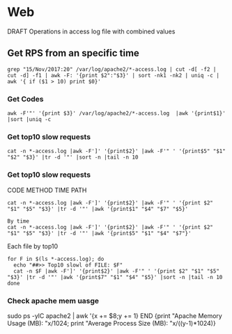 # Web 

DRAFT Operations in access log file with combined values

## Get RPS from an specific time

 `grep "15/Nov/2017:20" /var/log/apache2/*-access.log | cut -d[ -f2 | cut -d] -f1 | awk -F: '{print $2":"$3}' | sort -nk1 -nk2 | uniq -c | awk '{ if ($1 > 10) print $0}'`

### Get Codes

`awk -F'"' '{print $3}' /var/log/apache2/*-access.log  |awk '{print$1}' |sort |uniq -c`


### Get top10 slow requests

`cat -n *-access.log |awk -F']' '{print$2}' |awk -F'" ' '{print$5" "$1" "$2" "$3}' |tr -d '"' |sort -n |tail -n 10`

### Get top10 slow requests

CODE METHOD TIME PATH
```
cat -n *-access.log |awk -F']' '{print$2}' |awk -F'" ' '{print $2" "$1" "$5" "$3}' |tr -d '"' |awk '{print$1" "$4" "$7" "$5}'

By time
cat -n *-access.log |awk -F']' '{print$2}' |awk -F'" ' '{print $2" "$1" "$5" "$3}' |tr -d '"' |awk '{print$5" "$1" "$4" "$7"}'
```

Each file by top10

```
for F in $(ls *-access.log); do
  echo "##>> Top10 slowl of FILE: $F"
  cat -n $F |awk -F']' '{print$2}' |awk -F'" ' '{print $2" "$1" "$5" "$3}' |tr -d '"' |awk '{print$7" "$1" "$4" "$5}' |sort -n |tail -n 10
done
```

### Check apache mem uasge

 sudo ps -ylC apache2 | awk '{x += $8;y += 1} END {print "Apache Memory Usage (MB): "x/1024; print "Average Process Size (MB): "x/((y-1)*1024)}
